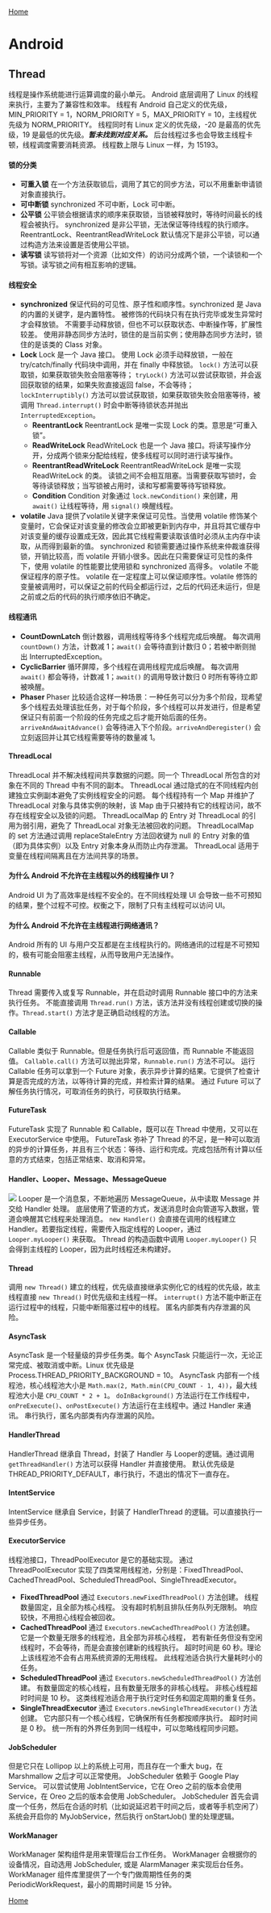[Home](../../README.md)

# Android

## Thread

线程是操作系统能进行运算调度的最小单元。
Android 底层调用了 Linux 的线程来执行，主要为了兼容性和效率。
线程有 Android 自己定义的优先级，MIN_PRIORITY = 1，NORM_PRIORITY = 5，MAX_PRIORITY = 10，主线程优先级为 NORM_PRIORITY。
线程同时有 Linux 定义的优先级，-20 是最高的优先级，19 是最低的优先级。***暂未找到对应关系。***
后台线程过多也会导致主线程卡顿，线程调度需要消耗资源。
线程数上限与 Linux 一样，为 15193。

#### 锁的分类
- **可重入锁**
在一个方法获取锁后，调用了其它的同步方法，可以不用重新申请锁对象直接执行。
- **可中断锁**
synchronized 不可中断，Lock 可中断。
- **公平锁**
公平锁会根据请求的顺序来获取锁，当锁被释放时，等待时间最长的线程会被执行。
synchronized 是非公平锁，无法保证等待线程的执行顺序。
ReentrantLock、ReentrantReadWriteLock 默认情况下是非公平锁，可以通过构造方法来设置是否使用公平锁。
- **读写锁**
读写锁将对一个资源（比如文件）的访问分成两个锁，一个读锁和一个写锁。读写锁之间有相互影响的逻辑。

#### 线程安全
- **synchronized**
保证代码的可见性、原子性和顺序性。synchronized 是 Java 的内置的关键字，是内置特性。
被修饰的代码块只有在执行完毕或发生异常时才会释放锁。
不需要手动释放锁，但也不可以获取状态、中断操作等，扩展性较差。
使用非静态同步方法时，锁住的是当前实例；使用静态同步方法时，锁住的是该类的 Class 对象。
- **Lock**
Lock 是一个 Java 接口。
使用 Lock 必须手动释放锁，一般在 try/catch/finally 代码块中调用，并在 finally 中释放锁。
`lock()` 方法可以获取锁，如果获取锁失败会阻塞等待；
`tryLock()` 方法可以尝试获取锁，并会返回获取锁的结果，如果失败直接返回 false，不会等待；
`lockInterruptibly()` 方法可以尝试获取锁，如果获取锁失败会阻塞等待，被调用 `Thread.interrupt()` 时会中断等待锁状态并抛出 `InterruptedException`。
    - **ReentrantLock**
    ReentrantLock 是唯一实现 Lock 的类。意思是“可重入锁”。
    - **ReadWriteLock**
    ReadWriteLock 也是一个 Java 接口。将读写操作分开，分成两个锁来分配给线程，使多线程可以同时进行读写操作。
    - **ReentrantReadWriteLock**
    ReentrantReadWriteLock 是唯一实现 ReadWriteLock 的类。
    读锁之间不会相互阻塞。当需要获取写锁时，会等待读锁释放；当写锁被占用时，读和写都需要等待写锁释放。
    - **Condition**
    Condition 对象通过 `lock.newCondition()` 来创建，用 `await()` 让线程等待，用 `signal()` 唤醒线程。
- **volatile**
Java 提供了volatile关键字来保证可见性。当使用 volatile 修饰某个变量时，它会保证对该变量的修改会立即被更新到内存中，并且将其它缓存中对该变量的缓存设置成无效，因此其它线程需要读取该值时必须从主内存中读取，从而得到最新的值。
synchronized 和锁需要通过操作系统来仲裁谁获得锁，开销比较高，而 volatile 开销小很多。因此在只需要保证可见性的条件下，使用 volatile 的性能要比使用锁和 synchronized 高得多。
volatile 不能保证程序的原子性。
volatile 在一定程度上可以保证顺序性。volatile 修饰的变量被调用时，可以保证之前的代码全都运行过，之后的代码还未运行，但是之前或之后的代码的执行顺序依旧不确定。

#### 线程通讯
- **CountDownLatch**
倒计数器，调用线程等待多个线程完成后唤醒。
每次调用 `countDown()` 方法，计数减 1；`await()` 会等待直到计数归 0；若被中断则抛出 InterruptedException。
- **CyclicBarrier**
循环屏障，多个线程在调用线程完成后唤醒。
每次调用 `await()` 都会等待，计数减 1；`await()` 的调用导致计数归 0 时所有等待立即被唤醒。
- **Phaser**
Phaser 比较适合这样一种场景：一种任务可以分为多个阶段，现希望多个线程去处理该批任务，对于每个阶段，多个线程可以并发进行，但是希望保证只有前面一个阶段的任务完成之后才能开始后面的任务。
`arriveAndAwaitAdvance()` 会等待进入下个阶段。`arriveAndDeregister()` 会立刻返回并让其它线程需要等待的数量减 1。

#### ThreadLocal
ThreadLocal 并不解决线程间共享数据的问题。同一个 ThreadLocal 所包含的对象在不同的 Thread 中有不同的副本。
ThreadLocal 通过隐式的在不同线程内创建独立实例副本避免了实例线程安全的问题。
每个线程持有一个 Map 并维护了 ThreadLocal 对象与具体实例的映射，该 Map 由于只被持有它的线程访问，故不存在线程安全以及锁的问题。
ThreadLocalMap 的 Entry 对 ThreadLocal 的引用为弱引用，避免了 ThreadLocal 对象无法被回收的问题。
ThreadLocalMap 的 set 方法通过调用 replaceStaleEntry 方法回收键为 null 的 Entry 对象的值（即为具体实例）以及 Entry 对象本身从而防止内存泄漏。
ThreadLocal 适用于变量在线程间隔离且在方法间共享的场景。

#### 为什么 Android 不允许在主线程以外的线程操作 UI？
Android UI 为了高效率是线程不安全的。在不同线程处理 UI 会导致一些不可预知的结果，整个过程不可控。权衡之下，限制了只有主线程可以访问 UI。

#### 为什么 Android 不允许在主线程进行网络通讯？
Android 所有的 UI 与用户交互都是在主线程执行的。网络通讯的过程是不可预知的，极有可能会阻塞主线程，从而导致用户无法操作。

#### Runnable
Thread 需要传入或复写 Runnable，并在启动时调用 Runnable 接口中的方法来执行任务。
不能直接调用 `Thread.run()` 方法，该方法并没有线程创建或切换的操作。`Thread.start()` 方法才是正确启动线程的方法。

#### Callable
Callable 类似于 Runnable。但是任务执行后可返回值，而 Runnable 不能返回值。
`Callable.call()` 方法可以抛出异常，`Runnable.run()` 方法不可以。
运行 Callable 任务可以拿到一个 Future 对象，表示异步计算的结果。它提供了检查计算是否完成的方法，以等待计算的完成，并检索计算的结果。
通过 Future 可以了解任务执行情况，可取消任务的执行，可获取执行结果。

#### FutureTask
FutureTask 实现了 Runnable 和 Callable，既可以在 Thread 中使用，又可以在 ExecutorService 中使用。
FutureTask 弥补了 Thread 的不足，是一种可以取消的异步的计算任务，并且有三个状态：等待、运行和完成。完成包括所有计算以任意的方式结束，包括正常结束、取消和异常。

#### Handler、Looper、Message、MessageQueue
![](https://pic2.zhimg.com/80/28a5f0d87457d432727270313cfec3a9_hd.png)
Looper 是一个消息泵，不断地遍历 MessageQueue，从中读取 Message 并交给 Handler 处理。
底层使用了管道的方式，发送消息时会向管道写入数据，管道会唤醒其它线程来处理消息。
`new Handler()` 会直接在调用的线程建立 Handler。若要指定线程，需要传入指定线程的 Looper，通过 `Looper.myLooper()` 来获取。
Thread 的构造函数中调用 `Looper.myLooper()` 只会得到主线程的 Looper，因为此时线程还未构建好。

#### Thread
调用 `new Thread()` 建立的线程，优先级直接继承实例化它的线程的优先级，故主线程直接 `new Thread()` 时优先级和主线程一样。
`interrupt()` 方法不能中断正在运行过程中的线程，只能中断阻塞过程中的线程。
匿名内部类有内存泄漏的风险。

#### AsyncTask
AsyncTask 是一个轻量级的异步任务类。每个 AsyncTask 只能运行一次，无论正常完成、被取消或中断。Linux 优先级是 Process.THREAD_PRIORITY_BACKGROUND = 10。
AsyncTask 内部有一个线程池，核心线程池大小是 `Math.max(2, Math.min(CPU_COUNT - 1, 4))`，最大线程池大小是 `CPU_COUNT * 2 + 1`。
`doInBackground()` 方法运行在工作线程中，`onPreExecute()`、`onPostExecute()` 方法运行在主线程中。通过 Handler 来通讯。
串行执行，匿名内部类有内存泄漏的风险。

#### HandlerThread
HandlerThread 继承自 Thread，封装了 Handler 与 Looper的逻辑。通过调用 `getThreadHandler()` 方法可以获得 Handler 并直接使用。
默认优先级是 THREAD_PRIORITY_DEFAULT，串行执行，不退出的情况下一直存在。

#### IntentService
IntentService 继承自 Service，封装了 HandlerThread 的逻辑。可以直接执行一些异步任务。

#### ExecutorService
线程池接口，ThreadPoolExecutor 是它的基础实现。
通过 ThreadPoolExecutor 实现了四类常用线程池，分别是：FixedThreadPool、CachedThreadPool、ScheduledThreadPool、SingleThreadExecutor。
- **FixedThreadPool**
通过 `Executors.newFixedThreadPool()` 方法创建。
线程数量固定，且全部为核心线程。
没有超时机制且排队任务队列无限制。
响应较快，不用担心线程会被回收。
- **CachedThreadPool**
通过 `Executors.newCachedThreadPool()` 方法创建。
它是一个数量无限多的线程池，且全部为非核心线程，
若有新任务但没有空闲线程时，不会等待，而是会直接创建新的线程执行。
超时时间是 60 秒。理论上该线程池不会有占用系统资源的无用线程。
此线程池适合执行大量耗时小的任务。
- **ScheduledThreadPool**
通过 `Executors.newScheduledThreadPool()` 方法创建。
有数量固定的核心线程，且有数量无限多的非核心线程。
非核心线程超时时间是 10 秒。
这类线程池适合用于执行定时任务和固定周期的重复任务。
- **SingleThreadExecutor**
通过 `Executors.newSingleThreadExecutor()` 方法创建。
它内部只有一个核心线程，它确保所有任务都按顺序执行。
超时时间是 0 秒。
统一所有的外界任务到同一线程中，可以忽略线程同步问题。

#### JobScheduler
但是它只在 Lollipop 以上的系统上可用，而且存在一个重大 bug，在 Marshmallow 之后才可以正常使用。
JobScheduler 依赖于 Google Play Service。
可以尝试使用 JobIntentService，它在 Oreo 之前的版本会使用 Service，在 Oreo 之后的版本会使用 JobScheduler。
JobScheduler 首先会调度一个任务，然后在合适的时机（比如说延迟若干时间之后，或者等手机空闲了）系统会开启你的 MyJobService，然后执行 onStartJob() 里的处理逻辑。

#### WorkManager
WorkManager 架构组件是用来管理后台工作任务。
WorkManager 会根据你的设备情况，自动选用 JobScheduler, 或是 AlarmManager 来实现后台任务。
WorkManager 组件库里提供了一个专门做周期性任务的类 PeriodicWorkRequest，最小的周期时间是 15 分钟。


[Home](../../README.md)